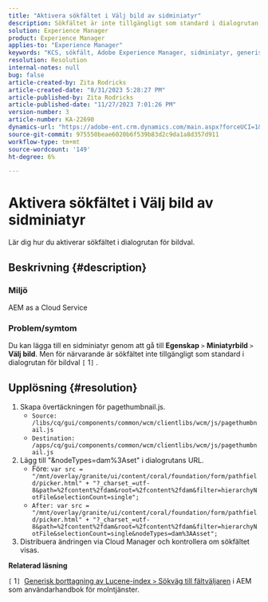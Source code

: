 ```yaml
---
title: "Aktivera sökfältet i Välj bild av sidminiatyr"
description: Sökfältet är inte tillgängligt som standard i dialogrutan för bildval.
solution: Experience Manager
product: Experience Manager
applies-to: "Experience Manager"
keywords: "KCS, sökfält, Adobe Experience Manager, sidminiatyr, generiskt lucenindex"
resolution: Resolution
internal-notes: null
bug: false
article-created-by: Zita Rodricks
article-created-date: "8/31/2023 5:28:27 PM"
article-published-by: Zita Rodricks
article-published-date: "11/27/2023 7:01:26 PM"
version-number: 3
article-number: KA-22690
dynamics-url: "https://adobe-ent.crm.dynamics.com/main.aspx?forceUCI=1&pagetype=entityrecord&etn=knowledgearticle&id=ec0c2ac5-2348-ee11-be6d-6045bd0061cb"
source-git-commit: 975550beae6020b6f539b83d2c9da1a8d357d911
workflow-type: tm+mt
source-wordcount: '149'
ht-degree: 6%

---
```


# Aktivera sökfältet i Välj bild av sidminiatyr


Lär dig hur du aktiverar sökfältet i dialogrutan för bildval.

## Beskrivning {#description}


### Miljö

AEM as a Cloud Service

### Problem/symtom

Du kan lägga till en sidminiatyr genom att gå till <b>Egenskap</b> `>`  <b>Miniatyrbild</b> `>`  <b>Välj bild</b>. Men för närvarande är sökfältet inte tillgängligt som standard i dialogrutan för bildval `[` 1`]` .






## Upplösning {#resolution}


1. Skapa övertäckningen för pagethumbnail.js.
   - `Source: /libs/cq/gui/components/common/wcm/clientlibs/wcm/js/pagethumbnail.js`
   - `Destination: /apps/cq/gui/components/common/wcm/clientlibs/wcm/js/pagethumbnail.js`
2. Lägg till &quot;&amp;nodeTypes=dam%3Aset&quot; i dialogrutans URL.
   - Före: `var src = "/mnt/overlay/granite/ui/content/coral/foundation/form/pathfield/picker.html" + "?_charset_=utf-8&path=%2fcontent%2fdam&root=%2fcontent%2fdam&filter=hierarchyNotFile&selectionCount=single";`
   - `After: var src = "/mnt/overlay/granite/ui/content/coral/foundation/form/pathfield/picker.html" + "?_charset_=utf-8&path=%2fcontent%2fdam&root=%2fcontent%2fdam&filter=hierarchyNotFile&selectionCount=single&nodeTypes=dam%3AAsset";`
3. Distribuera ändringen via Cloud Manager och kontrollera om sökfältet visas.




<b>Relaterad läsning</b>

`[` 1`]`  [Generisk borttagning av Lucene-index `>`  Sökväg till fältväljaren](https://experienceleague.adobe.com/docs/experience-manager-cloud-service/content/operations/removal-generic-lucene-index.html?lang=en#author-instance) i AEM som användarhandbok för molntjänster.
